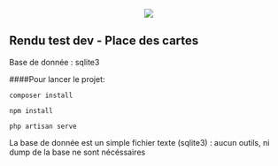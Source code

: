 <p align="center"><img src="https://laravel.com/assets/img/components/logo-laravel.svg"></p>



## Rendu test dev - Place des cartes

Base de donnée : sqlite3

####Pour lancer le projet:


``
    composer install
``

``
    npm install
``

``
    php artisan serve
``

La base de donnée est un simple fichier texte (sqlite3) : aucun outils, ni dump de la base ne sont nécéssaires 


